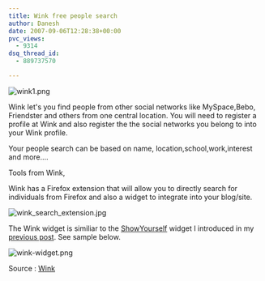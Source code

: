 ```yaml
---
title: Wink free people search
author: Danesh
date: 2007-09-06T12:28:38+00:00
pvc_views:
  - 9314
dsq_thread_id:
  - 889737570

---
```

![wink1.png][1]

Wink let's you find people from other social networks like MySpace,Bebo, Friendster and others from one central location. You will need to register a profile at Wink and also register the the social networks you belong to into your Wink profile.

Your people search can be based on name, location,school,work,interest and more....

Tools from Wink,

Wink has a Firefox extension that will allow you to directly search for individuals from Firefox and also a widget to integrate into your blog/site.

![wink_search_extension.jpg][2] 

The Wink widget is similiar to the [ShowYourself][3] widget I introduced in my [previous post][4]. See sample below.

![wink-widget.png][5] 

Source : [Wink][6]

 [1]: /wp-content/uploads/2007/09/wink1.png
 [2]: /wp-content/uploads/2007/09/wink_search_extension.jpg
 [3]: http://www.dbachrach.com/showyourself/
 [4]: /posts/showyourself-widget/
 [5]: /wp-content/uploads/2007/09/wink-widget.png
 [6]: http://wink.com